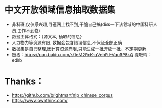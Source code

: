 # 中文开放领域信息抽取数据集
* 非科班,仅仅感兴趣,寻遍网上找不到,干脆自己搞(diss一下该领域的中国科研人员,工作不到位)
* 数据主体格式：{源文本, 抽取的信息}
* 人力物力等资源有限, 数据会包含错误信息,不保证全部正确
* 数据集是自己整理,因计算资源有限,只能生成一批开放一批，不定期更新
* 链接：https://pan.baidu.com/s/1eM2RnK-qVehRJ-Vqu5PBkQ 提取码：edhb
# Thanks：
* https://github.com/brightmart/nlp_chinese_corpus
* https://www.ownthink.com/



